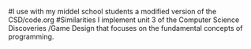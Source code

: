 #I use with my middel school students a modified version of the CSD/code.org
#Similarities
I implement unit 3 of the Computer Science Discoveries /Game Design that focuses on the fundamental concepts of programming. 
